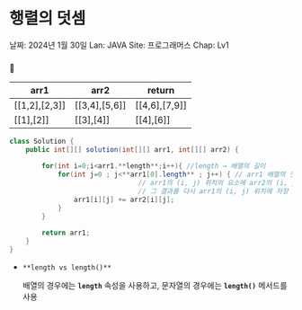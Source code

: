 # 행렬의 덧셈

날짜: 2024년 1월 30일
Lan: JAVA
Site: 프로그래머스
Chap: Lv1

### 

<aside>
💭

| arr1 | arr2 | return |
| --- | --- | --- |
| [[1,2],[2,3]] | [[3,4],[5,6]] | [[4,6],[7,9]] |
| [[1],[2]] | [[3],[4]] | [[4],[6]] |
</aside>

```java
class Solution {
    public int[][] solution(int[][] arr1, int[][] arr2) {
        
        for(int i=0;i<arr1.**length**;i++){ //length → 배열의 길이
            for(int j=0 ; j<**arr1[0].length** ; j++) { // arr1 배열의 첫 번째 행..모든 행이 동일한 길이
								// arr1의 (i, j) 위치의 요소에 arr2의 (i, j) 위치의 요소를 더하고, 
								// 그 결과를 다시 arr1의 (i, j) 위치에 저장
                arr1[i][j] += arr2[i][j]; 
            }
        }
        
        return arr1;
    }
}
```

- `**length vs length()**`
    
    배열의 경우에는 **`length`** 속성을 사용하고, 문자열의 경우에는 **`length()`** 메서드를 사용